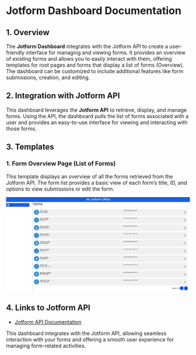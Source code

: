 # Jotform Dashboard Documentation

## 1. Overview

The **Jotform Dashboard** integrates with the Jotform API to create a user-friendly interface for managing and viewing forms. It provides an overview of existing forms and allows you to easily interact with them, offering templates for root pages and forms that display a list of forms (Overview). The dashboard can be customized to include additional features like form submissions, creation, and editing.

## 2. Integration with Jotform API

This dashboard leverages the **Jotform API** to retrieve, display, and manage forms. Using the API, the dashboard pulls the list of forms associated with a user and provides an easy-to-use interface for viewing and interacting with those forms.

## 3. Templates

### 1. **Form Overview Page (List of Forms)**
This template displays an overview of all the forms retrieved from the Jotform API. The form list provides a basic view of each form’s title, ID, and options to view submissions or edit the form.

![Forms Ovierview](https://github.com/RafalGontarskiDev/README-s-files/blob/main/Jotform%20Forms%20Overview.png)

## 4. Links to Jotform API

- [Jotform API Documentation](https://api.jotform.com/docs/)

This dashboard integrates with the Jotform API, allowing seamless interaction with your forms and offering a smooth user experience for managing form-related activities.
